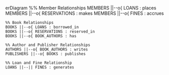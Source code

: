 erDiagram
    %% Member Relationships
    MEMBERS ||--o{ LOANS : places
    MEMBERS ||--o{ RESERVATIONS : makes
    MEMBERS ||--o{ FINES : accrues

    %% Book Relationships
    BOOKS ||--o{ LOANS : borrowed_in
    BOOKS ||--o{ RESERVATIONS : reserved_in
    BOOKS ||--o{ BOOK_AUTHORS : has

    %% Author and Publisher Relationships
    AUTHORS ||--o{ BOOK_AUTHORS : writes
    PUBLISHERS ||--o{ BOOKS : publishes

    %% Loan and Fine Relationship
    LOANS ||--|| FINES : generates
